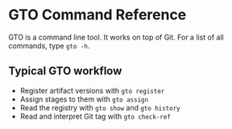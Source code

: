 # GTO Command Reference

GTO is a command line tool. It works on top of Git. For a list of all commands,
type `gto -h`.

## Typical GTO workflow

- Register <abbr>artifact</abbr> versions with `gto register`
- Assign stages to them with `gto assign`
- Read the registry with `gto show` and `gto history`
- Read and interpret Git tag with `gto check-ref`
